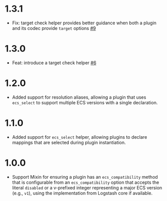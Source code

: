 # 1.3.1
 - Fix: target check helper provides better guidance when both a plugin and its codec provide `target` options [#9](https://github.com/logstash-plugins/logstash-mixin-ecs_compatibility_support/pull/9)

# 1.3.0
 - Feat: introduce a target check helper [#6](https://github.com/logstash-plugins/logstash-mixin-ecs_compatibility_support/pull/6) 

# 1.2.0
 - Added support for resolution aliases, allowing a plugin that uses `ecs_select` to support multiple ECS versions with a single declaration.

# 1.1.0
 - Added support for `ecs_select` helper, allowing plugins to declare mappings that are selected during plugin instantiation.

# 1.0.0
 - Support Mixin for ensuring a plugin has an `ecs_compatibility` method that is configurable from an `ecs_compatibility` option that accepts the literal `disabled` or a v-prefixed integer representing a major ECS version (e.g., `v1`), using the implementation from Logstash core if available.
